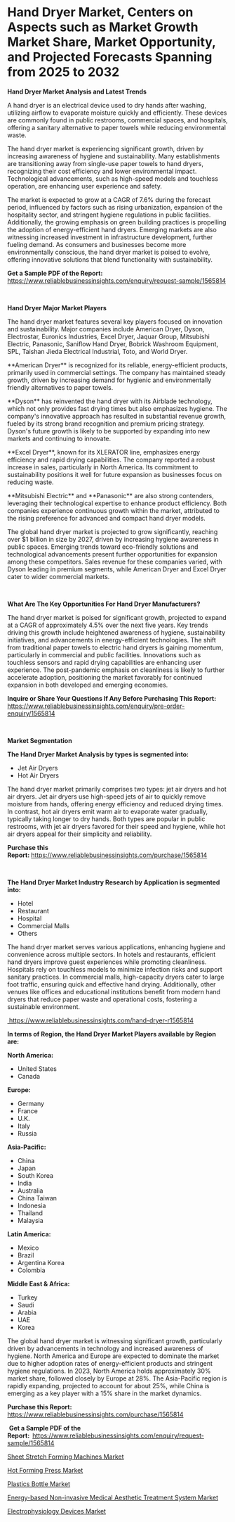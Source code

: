 <p><h1>Hand Dryer Market, Centers on Aspects such as Market Growth Market Share, Market Opportunity, and Projected Forecasts Spanning from 2025 to 2032</h1></p><p><strong>Hand Dryer Market Analysis and Latest Trends</strong></p>
<p><p>A hand dryer is an electrical device used to dry hands after washing, utilizing airflow to evaporate moisture quickly and efficiently. These devices are commonly found in public restrooms, commercial spaces, and hospitals, offering a sanitary alternative to paper towels while reducing environmental waste.</p><p>The hand dryer market is experiencing significant growth, driven by increasing awareness of hygiene and sustainability. Many establishments are transitioning away from single-use paper towels to hand dryers, recognizing their cost efficiency and lower environmental impact. Technological advancements, such as high-speed models and touchless operation, are enhancing user experience and safety. </p><p>The market is expected to grow at a CAGR of 7.6% during the forecast period, influenced by factors such as rising urbanization, expansion of the hospitality sector, and stringent hygiene regulations in public facilities. Additionally, the growing emphasis on green building practices is propelling the adoption of energy-efficient hand dryers. Emerging markets are also witnessing increased investment in infrastructure development, further fueling demand. As consumers and businesses become more environmentally conscious, the hand dryer market is poised to evolve, offering innovative solutions that blend functionality with sustainability.</p></p>
<p><strong>Get a Sample PDF of the Report:&nbsp;</strong> <a href="https://www.reliablebusinessinsights.com/enquiry/request-sample/1565814?utm_campaign=2310&utm_medium=2&utm_source=Github&utm_content=ia&utm_term=08042025&utm_id=hand-dryer">https://www.reliablebusinessinsights.com/enquiry/request-sample/1565814</a></p>
<p>&nbsp;</p>
<p><strong>Hand Dryer Major Market Players</strong></p>
<p><p>The hand dryer market features several key players focused on innovation and sustainability. Major companies include American Dryer, Dyson, Electrostar, Euronics Industries, Excel Dryer, Jaquar Group, Mitsubishi Electric, Panasonic, Saniflow Hand Dryer, Bobrick Washroom Equipment, SPL, Taishan Jieda Electrical Industrial, Toto, and World Dryer. </p><p>**American Dryer** is recognized for its reliable, energy-efficient products, primarily used in commercial settings. The company has maintained steady growth, driven by increasing demand for hygienic and environmentally friendly alternatives to paper towels. </p><p>**Dyson** has reinvented the hand dryer with its Airblade technology, which not only provides fast drying times but also emphasizes hygiene. The company's innovative approach has resulted in substantial revenue growth, fueled by its strong brand recognition and premium pricing strategy. Dyson's future growth is likely to be supported by expanding into new markets and continuing to innovate.</p><p>**Excel Dryer**, known for its XLERATOR line, emphasizes energy efficiency and rapid drying capabilities. The company reported a robust increase in sales, particularly in North America. Its commitment to sustainability positions it well for future expansion as businesses focus on reducing waste.</p><p>**Mitsubishi Electric** and **Panasonic** are also strong contenders, leveraging their technological expertise to enhance product efficiency. Both companies experience continuous growth within the market, attributed to the rising preference for advanced and compact hand dryer models.</p><p>The global hand dryer market is projected to grow significantly, reaching over $1 billion in size by 2027, driven by increasing hygiene awareness in public spaces. Emerging trends toward eco-friendly solutions and technological advancements present further opportunities for expansion among these competitors. Sales revenue for these companies varied, with Dyson leading in premium segments, while American Dryer and Excel Dryer cater to wider commercial markets.</p></p>
<p>&nbsp;</p>
<p><strong>What Are The Key Opportunities For Hand Dryer Manufacturers?</strong></p>
<p><p>The hand dryer market is poised for significant growth, projected to expand at a CAGR of approximately 4.5% over the next five years. Key trends driving this growth include heightened awareness of hygiene, sustainability initiatives, and advancements in energy-efficient technologies. The shift from traditional paper towels to electric hand dryers is gaining momentum, particularly in commercial and public facilities. Innovations such as touchless sensors and rapid drying capabilities are enhancing user experience. The post-pandemic emphasis on cleanliness is likely to further accelerate adoption, positioning the market favorably for continued expansion in both developed and emerging economies.</p></p>
<p><strong>Inquire or Share Your Questions If Any Before Purchasing This Report:</strong> <a href="https://www.reliablebusinessinsights.com/enquiry/pre-order-enquiry/1565814?utm_campaign=2310&utm_medium=2&utm_source=Github&utm_content=ia&utm_term=08042025&utm_id=hand-dryer">https://www.reliablebusinessinsights.com/enquiry/pre-order-enquiry/1565814</a></p>
<p>&nbsp;</p>
<p><strong>Market Segmentation</strong></p>
<p><strong>The Hand Dryer Market Analysis by types is segmented into:</strong></p>
<p><ul><li>Jet Air Dryers</li><li>Hot Air Dryers</li></ul></p>
<p><p>The hand dryer market primarily comprises two types: jet air dryers and hot air dryers. Jet air dryers use high-speed jets of air to quickly remove moisture from hands, offering energy efficiency and reduced drying times. In contrast, hot air dryers emit warm air to evaporate water gradually, typically taking longer to dry hands. Both types are popular in public restrooms, with jet air dryers favored for their speed and hygiene, while hot air dryers appeal for their simplicity and reliability.</p></p>
<p><strong>Purchase this Report:&nbsp;</strong><a href="https://www.reliablebusinessinsights.com/purchase/1565814?utm_campaign=2310&utm_medium=2&utm_source=Github&utm_content=ia&utm_term=08042025&utm_id=hand-dryer">https://www.reliablebusinessinsights.com/purchase/1565814</a></p>
<p>&nbsp;</p>
<p><strong>The Hand Dryer Market Industry Research by Application is segmented into:</strong></p>
<p><ul><li>Hotel</li><li>Restaurant</li><li>Hospital</li><li>Commercial Malls</li><li>Others</li></ul></p>
<p><p>The hand dryer market serves various applications, enhancing hygiene and convenience across multiple sectors. In hotels and restaurants, efficient hand dryers improve guest experiences while promoting cleanliness. Hospitals rely on touchless models to minimize infection risks and support sanitary practices. In commercial malls, high-capacity dryers cater to large foot traffic, ensuring quick and effective hand drying. Additionally, other venues like offices and educational institutions benefit from modern hand dryers that reduce paper waste and operational costs, fostering a sustainable environment.</p></p>
<p><a href="https://www.reliablebusinessinsights.com/hand-dryer-r1565814?utm_campaign=2310&utm_medium=2&utm_source=Github&utm_content=ia&utm_term=08042025&utm_id=hand-dryer">&nbsp;https://www.reliablebusinessinsights.com/hand-dryer-r1565814</a></p>
<p><strong>In terms of Region, the Hand Dryer Market Players available by Region are:</strong></p>
<p>
    <p> <strong> North America: </strong>
        <ul>
            <li>United States</li>
            <li>Canada</li>
        </ul>
        </p> 
    <p> <strong> Europe: </strong>
        <ul>
            <li>Germany</li>
            <li>France</li>
            <li>U.K.</li>
            <li>Italy</li>
            <li>Russia</li>
        </ul>
        </p> 
    <p> <strong> Asia-Pacific: </strong>
        <ul>
            <li>China</li>
            <li>Japan</li>
            <li>South Korea</li>
            <li>India</li>
            <li>Australia</li>
            <li>China Taiwan</li>
            <li>Indonesia</li>
            <li>Thailand</li>
            <li>Malaysia</li>
        </ul>
        </p> 
    <p> <strong> Latin America: </strong>
        <ul>
            <li>Mexico</li>
            <li>Brazil</li>
            <li>Argentina Korea</li>
            <li>Colombia</li>
        </ul>
        </p> 
    <p> <strong> Middle East & Africa: </strong>
        <ul>
            <li>Turkey</li>
            <li>Saudi</li>
            <li>Arabia</li>
            <li>UAE</li>
            <li>Korea</li>
        </ul>
    </p>
    </p>
<p><p>The global hand dryer market is witnessing significant growth, particularly driven by advancements in technology and increased awareness of hygiene. North America and Europe are expected to dominate the market due to higher adoption rates of energy-efficient products and stringent hygiene regulations. In 2023, North America holds approximately 30% market share, followed closely by Europe at 28%. The Asia-Pacific region is rapidly expanding, projected to account for about 25%, while China is emerging as a key player with a 15% share in the market dynamics.</p></p>
<p><strong>Purchase this Report: </strong><a href="https://www.reliablebusinessinsights.com/purchase/1565814?utm_campaign=2310&utm_medium=2&utm_source=Github&utm_content=ia&utm_term=08042025&utm_id=hand-dryer">https://www.reliablebusinessinsights.com/purchase/1565814</a></p>
<p>&nbsp;<strong>Get a Sample PDF of the Report:&nbsp;&nbsp;</strong><a href="https://www.reliablebusinessinsights.com/enquiry/request-sample/1565814?utm_campaign=2310&utm_medium=2&utm_source=Github&utm_content=ia&utm_term=08042025&utm_id=hand-dryer">https://www.reliablebusinessinsights.com/enquiry/request-sample/1565814</a></p>
<p><strong></strong></p>
<p><p><a href="https://github.com/shongranch73/Market-Research-Report-List-1/blob/main/sheet-stretch-forming-machines-market.md?utm_campaign=2310&utm_medium=2&utm_source=Github&utm_content=ia&utm_term=08042025&utm_id=hand-dryer">Sheet Stretch Forming Machines Market</a></p><p><a href="https://github.com/amourdeeks8j/Market-Research-Report-List-1/blob/main/hot-forming-press-market.md?utm_campaign=2310&utm_medium=2&utm_source=Github&utm_content=ia&utm_term=08042025&utm_id=hand-dryer">Hot Forming Press Market</a></p><p><a href="https://www.linkedin.com/pulse/influencing-factors-plastics-bottle-market-insights-growth-eesaf?utm_campaign=2310&utm_medium=2&utm_source=Github&utm_content=ia&utm_term=08042025&utm_id=hand-dryer">Plastics Bottle Market</a></p><p><a href="https://www.linkedin.com/pulse/industry-analysis-competitive-strategies-energy-based-non-invasive-geqbe?utm_campaign=2310&utm_medium=2&utm_source=Github&utm_content=ia&utm_term=08042025&utm_id=hand-dryer">Energy-based Non-invasive Medical Aesthetic Treatment System Market</a></p><p><a href="https://www.linkedin.com/pulse/global-electrophysiology-devices-market-product-types-applications-ejepf?utm_campaign=2310&utm_medium=2&utm_source=Github&utm_content=ia&utm_term=08042025&utm_id=hand-dryer">Electrophysiology Devices Market</a></p></p>
